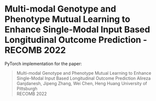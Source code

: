 # Multi-modal Genotype and Phenotype Mutual Learning to Enhance Single-Modal Input Based Longitudinal Outcome Prediction - RECOMB 2022

PyTorch implementation for the paper:
> Multi-modal Genotype and Phenotype Mutual Learning to Enhance Single-Modal Input Based Longitudinal Outcome Prediction
> Alireza Ganjdanesh, Jipeng Zhang, Wei Chen, Heng Huang
> University of Pittsburgh  
> RECOMB 2022
